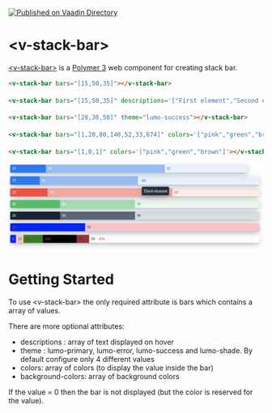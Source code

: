 [![Published on Vaadin Directory](https://img.shields.io/badge/Vaadin%20Directory-published-00b4f0.svg)](https://vaadin.com/directory/component/jcgueriaudv-stack-bar)

# &lt;v-stack-bar&gt;


[&lt;v-stack-bar&gt;](https://vaadin.com/directory/component/jcgueriaudv-stack-bar) is a [Polymer 3](http://polymer-project.org) web component for creating stack bar.


```html
<v-stack-bar bars="[15,50,35]"></v-stack-bar>

<v-stack-bar bars="[15,50,35]" descriptions='["First element","Second element","Third element"]'></v-stack-bar>

<v-stack-bar bars="[20,30,50]" theme="lumo-success"></v-stack-bar>

<v-stack-bar bars="[1,20,80,140,52,33,674]" colors='["pink","green","brown","red","blue","black","red"]' background-colors='["blue","pink","green","black","brown"]'></v-stack-bar>

<v-stack-bar bars="[1,0,1]" colors='["pink","green","brown"]'></v-stack-bar>
```

![Screenshot](https://raw.githubusercontent.com/jcgueriaud1/v-stack-bar/master/screenshot.png)

# Getting Started  

To use &lt;v-stack-bar&gt; the only required attribute is bars which contains a array of values.

There are more optional attributes:
* descriptions : array of text displayed on hover
* theme : lumo-primary, lumo-error, lumo-success and lumo-shade. By default configure only 4 different values
* colors: array of colors (to display the value inside the bar)
* background-colors: array of background colors

If the value = 0 then the bar is not displayed (but the color is reserved for the value).


